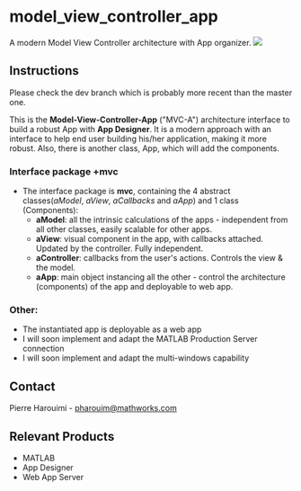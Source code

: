 # model_view_controller_app
A modern Model View Controller architecture with App organizer.
![](https://github.mathworks.com/pharouim/model_view_controller_app/blob/main/DependencyAnalysis.JPG)

## Instructions
Please check the dev branch which is probably more recent than the master one.

This is the **Model-View-Controller-App** ("MVC-A") architecture interface to build a robust App with **App Designer**.
It is a modern approach with an interface to help end user building his/her application, making it more robust.
Also, there is another class, App, which will add the components.  

### Interface package +mvc  
* The interface package is **mvc**, containing the 4 abstract classes(*aModel*, *aView*, *aCallbacks* and *aApp*) and 1 class (Components):  
  - **aModel**: all the intrinsic calculations of the apps - independent from all other classes, easily scalable for other apps. 
  - **aView**: visual component in the app, with callbacks attached. Updated by the controller. Fully independent.
  - **aController**: callbacks from the user's actions. Controls the view & the model.
  - **aApp**: main object instancing all the other - control the architecture (components) of the app and deployable to web app.


### Other:  
* The instantiated app is deployable as a web app  
* I will soon implement and adapt the MATLAB Production Server connection  
* I will soon implement and adapt the multi-windows capability

## Contact
Pierre Harouimi - pharouim@mathworks.com

## Relevant Products
* MATLAB
* App Designer
* Web App Server
